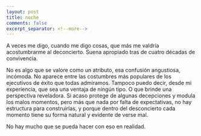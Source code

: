 ```yaml
---
layout: post
title: noche
comments: false
excerpt_separator: <!--more-->
---
```


A veces me digo, cuando me digo cosas, que más me valdría acostumbrarme al deconcierto. Suena apropiado tras de cuatro décadas de convivencia. 

No es algo que se valore como un atributo, esa confusión angustiosa, incómoda. No aparece entre las costumbres más populares de los ejecutivos de éxito que todas admiramos. Tampoco puedo decir, desde mi experiencia, que sea una ventaja de ningún tipo. O que brinde una perspectiva reveladora. Si acaso protege de algunas decepciones y modula los malos momentos, pero más que nada por falta de expectativas, no hay estructura para construirlas, y porque dentro del desconcierto cada momento tiene su forma natural y evidente de verse mal. 


No hay mucho que se pueda hacer con eso en realidad. 
